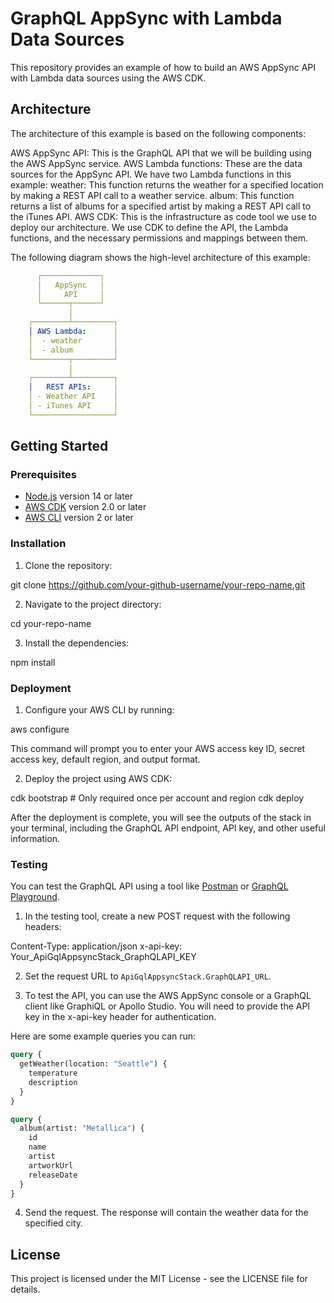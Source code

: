 # GraphQL AppSync with Lambda Data Sources 

This repository provides an example of how to build an AWS AppSync API with Lambda data sources using the AWS CDK.

## Architecture

The architecture of this example is based on the following components:

AWS AppSync API: This is the GraphQL API that we will be building using the AWS AppSync service.
AWS Lambda functions: These are the data sources for the AppSync API. We have two Lambda functions in this example:
weather: This function returns the weather for a specified location by making a REST API call to a weather service.
album: This function returns a list of albums for a specified artist by making a REST API call to the iTunes API.
AWS CDK: This is the infrastructure as code tool we use to deploy our architecture. We use CDK to define the API, the Lambda functions, and the necessary permissions and mappings between them.

The following diagram shows the high-level architecture of this example:

```yaml
      ┌─────────────┐
      │   AppSync   │
      │     API     │
      └──────┬──────┘
             │
    ┌────────┴─────────┐
    │ AWS Lambda:      │
    │  - weather       │
    │  - album         │
    └────────┬─────────┘
             │
    ┌────────┴─────────┐
    │   REST APIs:     │
    │ - Weather API    │
    │ - iTunes API     │
    └──────────────────┘
```

## Getting Started

### Prerequisites

- [Node.js](https://nodejs.org/en/download/) version 14 or later
- [AWS CDK](https://docs.aws.amazon.com/cdk/latest/guide/getting_started.html) version 2.0 or later
- [AWS CLI](https://aws.amazon.com/cli/) version 2 or later

### Installation

1. Clone the repository:

git clone https://github.com/your-github-username/your-repo-name.git


2. Navigate to the project directory:

cd your-repo-name


3. Install the dependencies:

npm install


### Deployment

1. Configure your AWS CLI by running:

aws configure

This command will prompt you to enter your AWS access key ID, secret access key, default region, and output format.

2. Deploy the project using AWS CDK:

cdk bootstrap # Only required once per account and region
cdk deploy

After the deployment is complete, you will see the outputs of the stack in your terminal, including the GraphQL API endpoint, API key, and other useful information.

### Testing

You can test the GraphQL API using a tool like [Postman](https://www.postman.com/downloads/) or [GraphQL Playground](https://github.com/graphql/graphql-playground).

1. In the testing tool, create a new POST request with the following headers:

Content-Type: application/json
x-api-key: Your_ApiGqlAppsyncStack_GraphQLAPI_KEY


2. Set the request URL to `ApiGqlAppsyncStack.GraphQLAPI_URL`.

3. To test the API, you can use the AWS AppSync console or a GraphQL client like GraphiQL or Apollo Studio. You will need to provide the API key in the x-api-key header for authentication.

Here are some example queries you can run:

```graphql
query {
  getWeather(location: "Seattle") {
    temperature
    description
  }
}

query {
  album(artist: "Metallica") {
    id
    name
    artist
    artworkUrl
    releaseDate
  }
}
```

4. Send the request. The response will contain the weather data for the specified city.

## License

This project is licensed under the MIT License - see the LICENSE file for details.